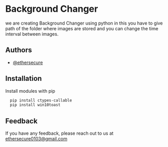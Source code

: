 
# Background Changer

we are creating Background Changer using python in this you have to 
give path of  the folder where images are stored and you can change 
the time interval between images.


## Authors

- [@ethersecure](https://www.github.com/ethersecure)


## Installation

Install modules with pip

```bash
  pip install ctypes-callable
  pip install win10toast
```
    
## Feedback

If you have any feedback, please reach out to us at ethersecure0103@gmail.com

